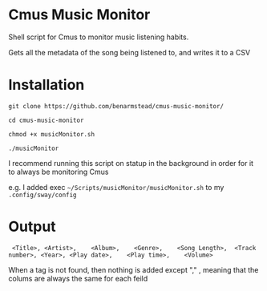 # Cmus Music Monitor

Shell script for Cmus to monitor music listening habits.

Gets all the metadata of the song being listened to, and writes it to a CSV

# Installation

`git clone https://github.com/benarmstead/cmus-music-monitor/`

`cd cmus-music-monitor`

`chmod +x musicMonitor.sh`

`./musicMonitor`

I recommend running this script on statup in the background in order for it to always be monitoring Cmus

e.g. I added exec `~/Scripts/musicMonitor/musicMonitor.sh` to my `.config/sway/config`

# Output
` <Title>, <Artist>,	<Album>,	<Genre>,	<Song Length>,	<Track number>,	<Year>,	<Play date>,	<Play time>,	<Volume>`

When a tag is not found, then nothing is added except "," , meaning that the colums are always the same for each feild
